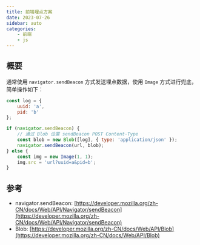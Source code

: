 ```yaml
---
title: 前端埋点方案
date: 2023-07-26
sidebar: auto
categories:
    - 前端
    - js
---
```


## 概要

通常使用 `navigator.sendBeacon` 方式发送埋点数据，使用 `Image` 方式进行兜底，简单操作如下：

```js
const log = {
    uuid: 'a',
    pid: 'b'
};

if (navigator.sendBeacon) {
    // 通过 Blob 设置 sendBeacon POST Content-Type
    const blob = new Blob([log], { type: 'application/json' });
    navigator.sendBeacon(url, blob);
} else {
    const img = new Image(1, 1);
    img.src = 'url?uuid=a&pid=b';
}
```

## 参考

-   navigator.sendBeacon: [https://developer.mozilla.org/zh-CN/docs/Web/API/Navigator/sendBeacon](https://developer.mozilla.org/zh-CN/docs/Web/API/Navigator/sendBeacon)
-   Blob: [https://developer.mozilla.org/zh-CN/docs/Web/API/Blob](https://developer.mozilla.org/zh-CN/docs/Web/API/Blob)
